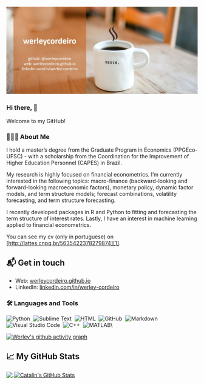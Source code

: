 
[![Hello 👋](https://raw.githubusercontent.com/werleycordeiro/werleycordeiro/main/Wcard.jpg)][4]
### Hi there, 👋

Welcome to my GitHub! 

### 👨🏻‍💻 About Me

I hold a master’s degree from the Graduate Program in Economics (PPGEco-UFSC) - with a scholarship from the Coordination for the Improvement of Higher Education Personnel (CAPES) in Brazil.
 
My research is highly focused on financial econometrics. I’m currently interested in the following topics: macro-finance (backward-looking and forward-looking macroeconomic factors), monetary policy, dynamic factor models, and term structure models; forecast combinations, volatility forecasting, and term structure forecasting.

I recently developed packages in R and Python to fitting and forecasting the term structure of interest rates. Lastly, I have an interest in machine learning applied to financial econometrics.

You can see my cv (only in portuguese) on [http://lattes.cnpq.br/5635422378279874][1].
## 📬 Get in touch

- Web: [werleycordeiro.github.io][2]
- LinkedIn: [linkedin.com/in/werley-cordeiro][3]

### 🛠 Languages and Tools
![Python](https://img.shields.io/badge/-Python-05122A?style=flat&logo=python)&nbsp;
![Sublime Text](https://img.shields.io/badge/-Sublime_Text-05122A?style=flat&logo=sublime-text&logoColor=FF9800)&nbsp;
![HTML](https://img.shields.io/badge/-HTML-05122A?style=flat&logo=HTML5)&nbsp;
![GitHub](https://img.shields.io/badge/-GitHub-05122A?style=flat&logo=github)&nbsp;
![Markdown](https://img.shields.io/badge/-Markdown-05122A?style=flat&logo=markdown)\
![Visual Studio Code](https://img.shields.io/badge/-Visual%20Studio%20Code-05122A?style=flat&logo=visual-studio-code&logoColor=007ACC)&nbsp;
![C++](https://img.shields.io/badge/-C++-05122A?style=flat&logo=C%2B%2B&logoColor=00599C)&nbsp;
![MATLAB](https://img.shields.io/badge/-MATLAB-05122A?style=flat&logo=Mathworks&logoColor=FF9800)\


[![Werley's github activity graph](https://activity-graph.herokuapp.com/graph?username=werleycordeiro&bg_color=000000&color=3ba333&line=00f56a&point=00ffbf&area=true&hide_border=true)](https://github.com/ashutosh00710/github-readme-activity-graph)

## &#x1f4c8; My GitHub Stats

<a href="https://github.com/werleycordeiro/werleycordeiro">
  <img align="center" src="https://github-readme-stats.vercel.app/api/top-langs/?username=werleycordeiro&hide=java,html&title_color=ffffff&text_color=c9cacc&icon_color=2bbc8a&bg_color=1d1f21" />
</a>

<a href="https://github.com/werleycordeiro/werleycordeiro">
  <img align="center" src="https://github-readme-stats.vercel.app/api?username=werleycordeiro&show_icons=true&line_height=27&count_private=true&title_color=ffffff&text_color=c9cacc&icon_color=2bbc8a&bg_color=1d1f21" alt="Catalin's GitHub Stats" />
</a>



[1]: http://lattes.cnpq.br/5635422378279874
[2]: https://werleycordeiro.github.io
[3]: https://linkedin.com/in/werley-cordeiro
[4]: https://github.com/werleycordeiro
